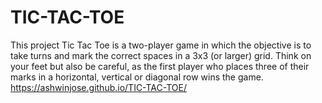 # TIC-TAC-TOE
This project Tic Tac Toe is a two-player game in which the objective is to take turns and mark the correct spaces in a 3x3 (or larger) grid. Think on your feet but also be careful, as the first player who places three of their marks in a horizontal, vertical or diagonal row wins the game.
https://ashwinjose.github.io/TIC-TAC-TOE/
